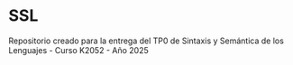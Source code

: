 # SSL
Repositorio creado para la entrega del TP0 de Sintaxis y Semántica de los Lenguajes - Curso K2052 - Año 2025
